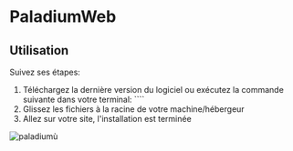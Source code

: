# PaladiumWeb



## Utilisation

Suivez ses étapes:

1. Téléchargez la dernière version du logiciel ou exécutez la commande suivante dans votre terminal: ````
2. Glissez les fichiers à la racine de votre machine/hébergeur
3. Allez sur votre site, l'installation est terminée

![paladiumù](https://user-images.githubusercontent.com/34947108/76161832-5d9eb880-6137-11ea-8dbf-85dc3f9daf4a.PNG)
